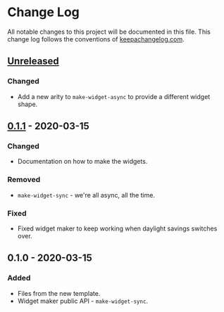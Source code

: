 # Change Log
All notable changes to this project will be documented in this file. This change log follows the conventions of [keepachangelog.com](http://keepachangelog.com/).

## [Unreleased]
### Changed
- Add a new arity to `make-widget-async` to provide a different widget shape.

## [0.1.1] - 2020-03-15
### Changed
- Documentation on how to make the widgets.

### Removed
- `make-widget-sync` - we're all async, all the time.

### Fixed
- Fixed widget maker to keep working when daylight savings switches over.

## 0.1.0 - 2020-03-15
### Added
- Files from the new template.
- Widget maker public API - `make-widget-sync`.

[Unreleased]: https://github.com/your-name/house-cleaning-api/compare/0.1.1...HEAD
[0.1.1]: https://github.com/your-name/house-cleaning-api/compare/0.1.0...0.1.1
